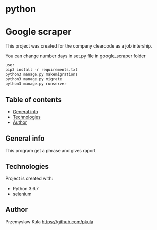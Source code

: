 # python
# Google scraper

This project was created for the company clearcode as a job intership.

You can change number days in set.py file in google_scraper folder


```Python
use:
pip3 install -r requirements.txt
python3 manage.py makemigrations
python3 manage.py migrate
python3 manage.py runserver


```
## Table of contents
* [General info](#general-info)
* [Technologies](#technologies)
* [Author](#author)

## General info

This program get a phrase and gives raport

## Technologies

Project is created with:
* Python 3.6.7
* selenium


## Author

Przemyslaw Kula
https://github.com/pkula
